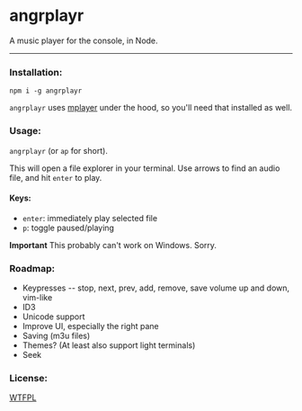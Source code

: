 # angrplayr

A music player for the console, in Node.

--------

### Installation:

`npm i -g angrplayr`

`angrplayr` uses [mplayer](http://www.mplayerhq.hu/design7/dload.html) under the
hood, so you'll need that installed as well.

### Usage:

`angrplayr` (or `ap` for short).

This will open a file explorer in your terminal. Use arrows to find an audio
file, and hit `enter` to play.

#### Keys:

* `enter`: immediately play selected file
* `p`: toggle paused/playing

**Important** This probably can't work on Windows. Sorry.

### Roadmap:

* Keypresses -- stop, next, prev, add, remove, save volume up and down, vim-like
* ID3
* Unicode support
* Improve UI, especially the right pane
* Saving (m3u files)
* Themes? (At least also support light terminals)
* Seek

### License:

[WTFPL](LICENSE.md)
